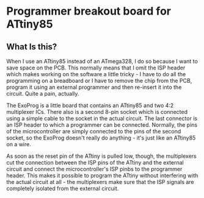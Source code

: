 Programmer breakout board for ATtiny85
======================================

What Is this?
-------------
When I use an ATtiny85 instead of an ATmega328, I do so because I want to save space on the PCB. This normally means that I omit the ISP header which makes working on the software a little tricky - I have to do all the programming on a breadboard or I have to remove the chip from the PCB, program it using an external programmer and then re-insert it into the circuit. Quite a pain, actually.

The ExoProg is a little board that contains an ATtiny85 and two 4:2 multiplexer ICs. There also is a second 8-pin socket which is connected using a simple cable to the socket in the actual circuit. The last connector is an ISP header to which a programmer can be connected. Normally, the pins of the microcontroller are simply connected to the pins of the second socket, so the ExoProg doesn't really do anything - it's just like an ATtiny85 on a wire.

As soon as the reset pin of the ATtiny is pulled low, though, the multiplexers cut the connection between the ISP pins of the ATtiny and the external circuit and connect the microcontroller's ISP pinbs to the programmer header. This makes it possible to program the ATtiny without interfering with the actual circuit at all - the multiplexers make sure that the ISP signals are completely isolated from the external circuit.

